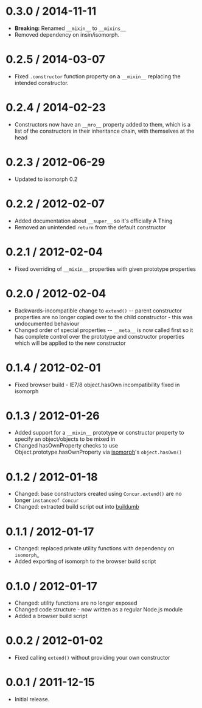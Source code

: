 0.3.0 / 2014-11-11
==================

* **Breaking:** Renamed `__mixin__` to `__mixins__`
* Removed dependency on insin/isomorph.

0.2.5 / 2014-03-07
==================

* Fixed `.constructor` function property on a `__mixin__` replacing the
  intended constructor.

0.2.4 / 2014-02-23
==================

* Constructors now have an `__mro__` property added to them, which is a list
  of the constructors in their inheritance chain, with themselves at the head

0.2.3 / 2012-06-29
==================

* Updated to isomorph 0.2

0.2.2 / 2012-02-07
==================

* Added documentation about `__super__` so it's officially A Thing
* Removed an unintended `return` from the default constructor

0.2.1 / 2012-02-04
==================

* Fixed overriding of `__mixin__` properties with given prototype properties

0.2.0 / 2012-02-04
==================

* Backwards-incompatible change to `extend()` -- parent constructor properties
  are no longer copied over to the child constructor - this was undocumented
  behaviour
* Changed order of special properties -- `__meta__` is now called first so it
  has complete control over the prototype and constructor properties which will
  be applied to the new constructor

0.1.4 / 2012-02-01
==================

* Fixed browser build - IE7/8 object.hasOwn incompatibility fixed in isomorph

0.1.3 / 2012-01-26
==================

* Added support for a `__mixin__` prototype or constructor property to specify
  an object/objects to be mixed in
* Changed hasOwnProperty checks to use Object.prototype.hasOwnProperty via
  [isomorph](https://github.com/insin/isomorph)'s `object.hasOwn()`

0.1.2 / 2012-01-18
==================

* Changed: base constructors created using `Concur.extend()` are no longer
  `instanceof Concur`
* Changed: extracted build script out into [buildumb](https://github.com/insin/buildumb)

0.1.1 / 2012-01-17
==================

* Changed: replaced private utility functions with dependency on `isomorph`_
* Added exporting of isomorph to the browser build script

0.1.0 / 2012-01-17
==================

* Changed: utility functions are no longer exposed
* Changed code structure - now written as a regular Node.js module
* Added a browser build script

0.0.2 / 2012-01-02
==================

* Fixed calling `extend()` without providing your own constructor

0.0.1 / 2011-12-15
==================

* Initial release.

